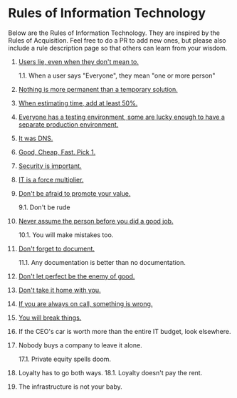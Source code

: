 # Rules of Information Technology

Below are the Rules of Information Technology. They are inspired by the Rules of Acquisition. Feel free to do a PR to add new ones, but please also include a rule description page so that others can learn from your wisdom.

1. [Users lie, even when they don't mean to.](Rules/1.md)

    1.1. When a user says "Everyone", they mean "one or more person"
2. [Nothing is more permanent than a temporary solution.](Rules/2.md)
3. [When estimating time, add at least 50%.](Rules/3.md)
4. [Everyone has a testing environment, some are lucky enough to have a separate production environment.](Rules/4.md)
5. [It was DNS.](Rules/5.md)
6. [Good, Cheap, Fast. Pick 1.](Rules/6.md)
7. [Security is important.](Rules/7.md)
8. [IT is a force multiplier.](Rules/8.md)
9. [Don't be afraid to promote your value.](Rules/9.md)

    9.1. Don't be rude
10. [Never assume the person before you did a good job.](Rules/10.md)

    10.1. You will make mistakes too.
11. [Don't forget to document.](Rules/11.md)

    11.1. Any documentation is better than no documentation.
12. [Don't let perfect be the enemy of good.](Rules/12.md)
13. [Don't take it home with you.](Rules/13.md)
14. [If you are always on call, something is wrong.](Rules/14.md)
15. [You will break things.](Rules/15.md)
16. If the CEO's car is worth more than the entire IT budget, look elsewhere.
17. Nobody buys a company to leave it alone.

    17.1. Private equity spells doom.
18. Loyalty has to go both ways.
    18.1. Loyalty doesn't pay the rent.
19. The infrastructure is not your baby.
